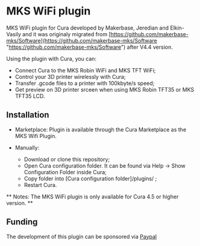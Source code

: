 # MKS WiFi plugin #

MKS WiFi plugin for Cura developed by Makerbase, Jeredian and Elkin-Vasily and it was originaly migrated from [https://github.com/makerbase-mks/Software](https://github.com/makerbase-mks/Software "https://github.com/makerbase-mks/Software") after V4.4 version.

Using the plugin with Cura, you can:
  - Connect Cura to the MKS Robin WiFi and MKS TFT WiFi;
  - Control your 3D printer wirelessly with Cura;
  - Transfer .gcode files to a printer with 100kbyte/s speed;
  - Get preview on 3D printer srceen when using MKS Robin TFT35 or MKS TFT35 LCD.

## Installation ##

* Marketplace:
  Plugin is available through the Cura Marketplace as the MKS Wifi Plugin.

* Manually:
  - Download or clone this repository;
  - Open Cura configuration folder. It can be found via Help -> Show Configuration Folder inside Cura;
  - Copy folder into [Cura configuration folder]/plugins/ ;
  - Restart Cura.
  
 ** Notes: The MKS WiFi plugin is only available for Cura 4.5 or higher version. **

## Funding ##
 The development of this plugin can be sponsored via [Paypal](https://www.paypal.me/PaulHelgesson "https://www.paypal.me/PaulHelgesson")

